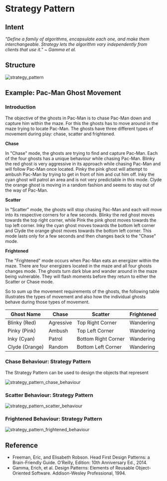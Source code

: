 # Strategy Pattern

## Intent
*"Define a family of algorithms, encapsulate each one, and make them interchangeable. Strategy lets the algorithm vary independently from clients that use it." ~ Gamma et al.*

## Structure
![strategy_pattern](https://raw.githubusercontent.com/Code2Bits/Design-Patterns-Java/master/Behavioral%20Patterns/Strategy/Images/strategy_pattern.png)


## Example: Pac-Man Ghost Movement
### Introduction
The objective of the ghosts in Pac-Man is to chase Pac-Man down and capture him within the maze. For this the ghosts has to move around in the maze trying to locate Pac-Man. The ghosts have three different types of movement during play: chase, scatter and frightened.

**Chase**

In "Chase" mode, the ghosts are trying to find and capture Pac-Man. Each of the four ghosts has a unique behaviour while chasing Pac-Man. Blinky the red ghost is very aggressive in its approach while chasing Pac-Man and will follow Pac-Man once located. Pinky the pink ghost will attempt to ambush Pac-Man by trying to get in front of him and cut him off. Inky the cyan ghost will patrol an area and is not very predictable in this mode. Clyde the orange ghost is moving in a random fashion and seems to stay out of the way of Pac-Man.

**Scatter**

In "Scatter" mode, the ghosts will stop chasing Pac-Man and each will move into its respective corners for a few seconds. Blinky the red ghost moves towards the top right corner, while Pink the pink ghost moves towards the top left corner. Inky the cyan ghost moves towards the bottom left corner and Clyde the orange ghost moves towards the bottom left corner. This mode lasts only for a few seconds and then changes back to the "Chase" mode.

**Frightened**

The "Frightened" mode occurs when Pac-Man eats an energizer within the maze. There are four energizers located in the maze and all four ghosts changes mode. The ghosts turn dark blue and wander around in the maze being vulnerable. They will flash moments before they return to either the Scatter or Chase mode. 

So to sum up the movement requirements of the ghosts, the following table illustrates the types of movement and also how the individual ghosts behave during those types of movement.

| Ghost Name | Chase | Scatter | Frightened |
| --- | --- | --- | --- |
| Blinky (Red) | Agressive | Top Right Corner | Wandering |
| Pinky (Pink) | Ambush | Top Left Corner | Wandering |
| Inky (Cyan) | Patrol | Bottom Right Corner | Wandering |
| Clyde (Orange) | Random | Bottom Left Corner | Wandering |


### Chase Behaviour: Strategy Pattern
The Strategy Pattern can be used to design the objects that represent

![strategy_pattern_chase_behaviour](https://raw.githubusercontent.com/Code2Bits/Design-Patterns-Java/master/Behavioral%20Patterns/Strategy/Images/strategy_pattern_chase_behaviour.png)



### Scatter Behaviour: Strategy Pattern

![strategy_pattern_scatter_behaviour](https://raw.githubusercontent.com/Code2Bits/Design-Patterns-Java/master/Behavioral%20Patterns/Strategy/Images/strategy_pattern_scatter_behaviour.png)

### Frightened Behaviour: Strategy Pattern

![strategy_pattern_frightened_behaviour](https://raw.githubusercontent.com/Code2Bits/Design-Patterns-Java/master/Behavioral%20Patterns/Strategy/Images/strategy_pattern_frightened_behaviour.png)


## Reference
* Freeman, Eric, and Elisabeth Robson. Head First Design Patterns: a Brain-Friendly Guide. O'Reilly, Edition: 10th Anniversary Ed., 2014.
* Gamma, Erich, et al. Design Patterns: Elements of Reusable Object-Oriented Software. Addison-Wesley Professional, 1994.